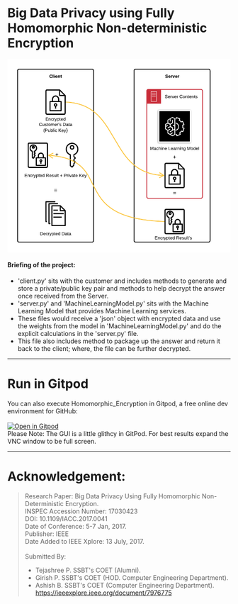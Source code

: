 # Big Data Privacy using Fully Homomorphic Non-deterministic Encryption

<img src="https://github.com/Mayur-Debu/Homomorphic_Encryption/blob/main/System%20Architecture.png" align="center"  />

#### Briefing of the project:
* 'client.py' sits with the customer and includes methods to generate and store a private/public key pair and methods to help decrypt the answer once received from the Server.<br>
* 'server.py' and 'MachineLearningModel.py' sits with the Machine Learning Model that provides Machine Learning services. <br>
* These files would receive a 'json' object with encrypted data and use the weights from the model in 'MachineLearningModel.py' and do the explicit calculations in the 'server.py' file.<br> 
* This file also includes method to package up the answer and return it back to the client; where, the file can be further decrypted.

*****
# Run in Gitpod
You can also execute Homomorphic_Encryption in Gitpod, a free online dev environment for GitHub:<br><br>
[![Open in Gitpod](https://gitpod.io/button/open-in-gitpod.svg)](https://b6fc9e42-a51c-4db6-a338-e2d852c9e8e2.ws-us03.gitpod.io/#/workspace/Homomorphic_Encryption)
<br>Please Note: The GUI is a little glithcy in GitPod. For best results expand the VNC window to be full screen.

*****
# Acknowledgement:
>Research Paper: Big Data Privacy Using Fully Homomorphic Non-Deterministic Encryption.<br>
>INSPEC Accession Number: 17030423<br>
>DOI: 10.1109/IACC.2017.0041<br>
>Date of Conference: 5-7 Jan, 2017.<br>
>Publisher: IEEE<br>
>Date Added to IEEE Xplore: 13 July, 2017.<br><br>
>Submitted By:
 >* Tejashree P. SSBT's COET (Alumni).<br>
 >* Girish P. SSBT's COET (HOD. Computer Engineering Department).<br>
 >* Ashish B. SSBT's COET (Computer Engineering Department).<br>
>https://ieeexplore.ieee.org/document/7976775

